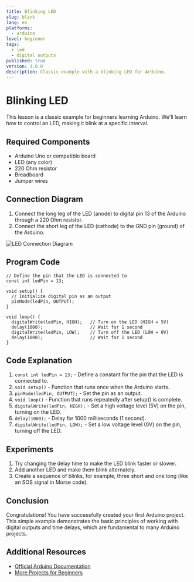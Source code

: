 ```yaml
---
title: Blinking LED
slug: blink
lang: en
platforms: 
  - arduino
level: beginner
tags: 
  - led
  - digital outputs
published: true
version: 1.0.0
description: Classic example with a blinking LED for Arduino.
---
```


# Blinking LED

This lesson is a classic example for beginners learning Arduino. We'll learn how to control an LED, making it blink at a specific interval.

## Required Components

- Arduino Uno or compatible board
- LED (any color)
- 220 Ohm resistor
- Breadboard
- Jumper wires

## Connection Diagram

1. Connect the long leg of the LED (anode) to digital pin 13 of the Arduino through a 220 Ohm resistor.
2. Connect the short leg of the LED (cathode) to the GND pin (ground) of the Arduino.

![LED Connection Diagram](/content/assets/img/arduino_blink.png)

## Program Code

```arduino
// Define the pin that the LED is connected to
const int ledPin = 13;

void setup() {
  // Initialize digital pin as an output
  pinMode(ledPin, OUTPUT);
}

void loop() {
  digitalWrite(ledPin, HIGH);   // Turn on the LED (HIGH = 5V)
  delay(1000);                  // Wait for 1 second
  digitalWrite(ledPin, LOW);    // Turn off the LED (LOW = 0V)
  delay(1000);                  // Wait for 1 second
}
```

## Code Explanation

1. `const int ledPin = 13;` - Define a constant for the pin that the LED is connected to.
2. `void setup()` - Function that runs once when the Arduino starts.
3. `pinMode(ledPin, OUTPUT);` - Set the pin as an output.
4. `void loop()` - Function that runs repeatedly after setup() is complete.
5. `digitalWrite(ledPin, HIGH);` - Set a high voltage level (5V) on the pin, turning on the LED.
6. `delay(1000);` - Delay for 1000 milliseconds (1 second).
7. `digitalWrite(ledPin, LOW);` - Set a low voltage level (0V) on the pin, turning off the LED.

## Experiments

1. Try changing the delay time to make the LED blink faster or slower.
2. Add another LED and make them blink alternately.
3. Create a sequence of blinks, for example, three short and one long (like an SOS signal in Morse code).

## Conclusion

Congratulations! You have successfully created your first Arduino project. This simple example demonstrates the basic principles of working with digital outputs and time delays, which are fundamental to many Arduino projects.

## Additional Resources

- [Official Arduino Documentation](https://www.arduino.cc/reference/en/)
- [More Projects for Beginners](https://github.com/ByByte-diy/ByByteMega/wiki/Lessons)
